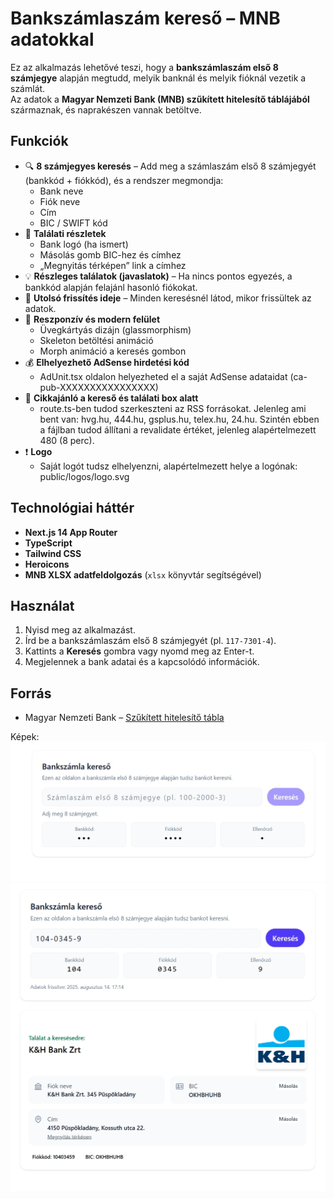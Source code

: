 # Bankszámlaszám kereső – MNB adatokkal

Ez az alkalmazás lehetővé teszi, hogy a **bankszámlaszám első 8 számjegye** alapján
megtudd, melyik banknál és melyik fióknál vezetik a számlát.  
Az adatok a **Magyar Nemzeti Bank (MNB) szűkített hitelesítő táblájából** származnak, és
naprakészen vannak betöltve.

## Funkciók

- 🔍 **8 számjegyes keresés** – Add meg a számlaszám első 8 számjegyét (bankkód + fiókkód), és a rendszer megmondja:
  - Bank neve
  - Fiók neve
  - Cím
  - BIC / SWIFT kód
- 📌 **Találati részletek**
  - Bank logó (ha ismert)
  - Másolás gomb BIC-hez és címhez
  - „Megnyitás térképen” link a címhez
- 💡 **Részleges találatok (javaslatok)** – Ha nincs pontos egyezés, a bankkód alapján felajánl hasonló fiókokat.
- 📆 **Utolsó frissítés ideje** – Minden keresésnél látod, mikor frissültek az adatok.
- 📱 **Reszponzív és modern felület**
  - Üvegkártyás dizájn (glassmorphism)
  - Skeleton betöltési animáció
  - Morph animáció a keresés gombon
- 💰 **Elhelyezhető AdSense hirdetési kód**
  - AdUnit.tsx oldalon helyezheted el a saját AdSense adataidat (ca-pub-XXXXXXXXXXXXXXXX)
- 📰 **Cikkajánló a kereső és találati box alatt**
  - route.ts-ben tudod szerkeszteni az RSS forrásokat. Jelenleg ami bent van: hvg.hu, 444.hu, gsplus.hu, telex.hu, 24.hu. Szintén ebben a fájlban tudod állítani a revalidate értéket, jelenleg alapértelmezett 480 (8 perc).
- ❗ **Logo**
  - Saját logót tudsz elhelyenzni, alapértelmezett helye a logónak: public/logos/logo.svg

## Technológiai háttér

- **Next.js 14 App Router**
- **TypeScript**
- **Tailwind CSS**
- **Heroicons**
- **MNB XLSX adatfeldolgozás** (`xlsx` könyvtár segítségével)

## Használat

1. Nyisd meg az alkalmazást.
2. Írd be a bankszámlaszám első 8 számjegyét (pl. `117-7301-4`).
3. Kattints a **Keresés** gombra vagy nyomd meg az Enter-t.
4. Megjelennek a bank adatai és a kapcsolódó információk.

## Forrás

- Magyar Nemzeti Bank – [Szűkített hitelesítő tábla](https://www.mnb.hu/penzforgalom/a-hazai-penzforgalmi-infrastruktura/hitelesito-tabla)

Képek:
![Bankszámlaszám kereső – főoldal](https://github.com/n0rvyll/bankszamla-kereso/blob/main/readme/01.jpeg)
![Bankszámlaszám kereső találati oldala](https://github.com/n0rvyll/bankszamla-kereso/blob/main/readme/02.jpeg)